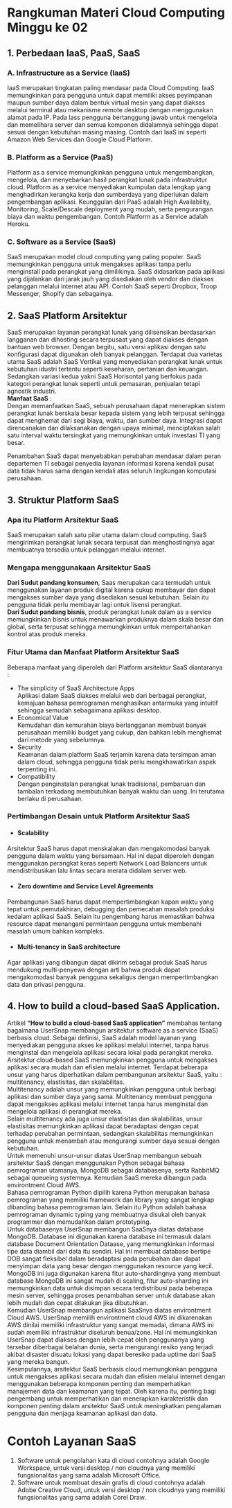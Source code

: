 # Rangkuman Materi Cloud Computing Minggu ke 02

## 1. Perbedaan IaaS, PaaS, SaaS
### A. Infrastructure as a Service (IaaS)
IaaS merupakan tingkatan paling mendasar pada Cloud Computing. IaaS memungkinkan para pengguna untuk dapat memiliki akses peyimpanan maupun sumber daya dalam bentuk virtual mesin yang dapat diakses melalui terminal atau mekanisme remote desktop dengan menggunakan alamat pada IP. Pada Iass pengguna bertanggung jawab untuk mengelola dan memelihara server dan semua komponen didalamnya sehingga dapat sesuai dengan kebutuhan masing masing. Contoh dari IaaS ini seperti Amazon Web Services dan Google Cloud Platform. </br>

### B. Platform as a Service (PaaS)
Platform as a service memungkinkan pengguna untuk mengembangkan, mengelola, dan menyebarkan hasil perangkat lunak pada infrastruktur cloud. Platform as a service menyediakan kumpulan data lengkap yang menghadirkan kerangka kerja dan sumberdaya yang diperlukan dalam pengembangan aplikasi. Keunggulan dari PaaS adalah High Availability, Monitoring, Scale/Descale deployment yang mudah, serta pengurangan biaya dan waktu pengembangan. Contoh Platform as a Service adalah Heroku. </br>

### C. Software as a Service (SaaS)
SaaS merupakan model cloud computing yang paling populer. SaaS memungkinkan pengguna untuk mengakses aplikasi tanpa perlu menginstall pada perangkat yang dimilikinya. SaaS didasarkan pada aplikasi yang dijalankan dari jarak jauh yang disediakan oleh vendor dan diakses pelanggan melalui internet atau API. Contoh SaaS seperti Dropbox, Troop Messenger, Shopify dan sebagainya.</br>

## 2. SaaS Platform Arsitektur
SaaS merupakan layanan perangkat lunak yang dilisensikan berdasarkan langganan dan dihosting secara terpusaat yang dapat diakses dengan bantuan web browser. Dengan begitu, satu versi aplikasi dengan satu konfigurasi dapat digunakan oleh banyak pelanggan. Terdapat dua varietas utama SaaS adalah SaaS Vertikal yang menyediakan perangkat lunak untuk kebutuhan idustri tertentu seperti keseharan, pertanian dan keuangan. Sedangkan variasi kedua yakni SaaS Horisontal yang berfokus pada kategori perangkat lunak seperti untuk pemasaran, penjualan tetapi agnostik industri.</br>
**Manfaat SaaS** : </br>
Dengan memanfaatkan SaaS, sebuah perusahaan dapat menerapkan sistem perangkat lunak berskala besar kepada sistem yang lebih terpusat sehingga dapat menghemat dari segi biaya, waktu, dan sumber daya. Integrasi dapat direncanakan dan dilaksanakan dengan upaya minimal, menciptakan salah satu interval waktu tersingkat yang memungkinkan untuk investasi TI yang besar.</br>

Penambahan SaaS dapat menyebabkan perubahan mendasar dalam peran departemen TI sebagai penyedia layanan informasi karena kendali pusat data tidak harus sama dengan kendali atas seluruh lingkungan komputasi perusahaan.</br>

## 3. Struktur Platform SaaS
### Apa itu Platform Arsitektur SaaS</br>
SaaS merupakan salah satu pilar utama dalam cloud computing. SaaS mengirimkan perangkat lunak secara terpusat dan menghostingnya agar membuatnya tersedia untuk pelanggan melalui internet.</br>
### Mengapa menggunakaan Arsitektur SaaS</br>
**Dari Sudut pandang konsumen**, Saas merupakan cara termudah untuk menggunakan layanan produk digital karena cukup membayar dan dapat mengakses sumber daya yang disediakan sesuai kebutuhan. Selain itu pengguna tidak perlu membayar lagi untuk lisensi perangkat.</br>
**Dari Sudut pandang bisnis**, produk perangkat lunak dalam as a service memungkinkan bisnis untuk menawarkan produknya dalam skala besar dan global, serta terpusat sehingga memungkinkan untuk mempertahankan kontrol atas produk mereka.</br>
### Fitur Utama dan Manfaat Platform Arsitektur SaaS</br>
Beberapa manfaat yang diperoleh dari Platform arsitektur SaaS diantaranya :</br>
* The simplicity of SaaS Architecture Apps</br>
Aplikasi dalam SaaS diakses melalui web dari berbagai perangkat, kemajuan bahasa pemrograman menghasilkan antarmuka yang intuitif sehingga semudah sebagaimana aplikasi desktop.</br>
* Economical Value</br>
Kemudahan dan kemurahan biaya berlangganan membuat banyak perusahaan memiliki budget yang cukup, dan bahkan lebih menghemat dari metode yang sebelumnya.</br>
* Security</br>
Keamanan dalam platform SaaS terjamin karena data tersimpan aman dalam cloud, sehingga pengguna tidak perlu mengkhawatirkan aspek terpenting ini.</br>
* Compatibility</br>
Dengan penginstalan perangkat lunak tradisional, pembaruan dan tambalan terkadang membutuhkan banyak waktu dan uang. Ini terutama berlaku di perusahaan.</br>
### Pertimbangan Desain untuk Platform Arsitektur SaaS</b>
* #### Scalability</b>
Arsitektur SaaS harus dapat menskalakan dan mengakomodasi banyak pengguna dalam waktu yang bersamaan. Hal ini dapat diperoleh dengan menggunakan perangkat keras seperti Network Load Balancers untuk mendistribusikan lalu lintas secara merata didalam server web.</br>
* #### Zero downtime and Service Level Agreements</b>
Pembangunan SaaS harus dapat mempertimbangkan kapan waktu yang tepat untuk pemutakhiran, debugging dan pemecahan masalah produksi kedalam aplikasi SaaS. Selain itu pengembang harus memastikan bahwa resource dapat menangani permintaan pengguna untuk membenahi masalah umum bahkan kompleks.</br>
* #### Multi-tenancy in SaaS architecture</b>
Agar aplikasi yang dibangun dapat dikirim sebagai produk SaaS harus mendukung multi-penyewa dengan arti bahwa produk dapat mengakomodasi banyak pengguna sekaligus dengan mempertimbangkan data dan privasi pengguna.

## 4. How to build a cloud-based SaaS Application.
Artikel **“How to build a cloud-based SaaS application”** membahas tentang bagaimana UserSnap membangun arsitektur software as a service (SaaS) berbasis cloud. Sebagai definisi, SaaS adalah model layanan yang menyediakan pengguna akses ke aplikasi melalui internet, tanpa harus menginstal dan mengelola aplikasi secara lokal pada perangkat mereka.</br>
Arsitektur cloud-based SaaS memungkinkan pengguna untuk mengakses aplikasi secara mudah dan efisien melalui internet. Terdapat beberapa unsur yang harus diperhatikan dalam pembangunan arsitektur SaaS, yaitu : multitenancy, elastisitas, dan skalabilitas.</br>
Multitenancy adalah unsur yang memungkinkan pengguna untuk berbagi aplikasi dan sumber daya yang sama. Multitenancy membuat pengguna dapat mengakses aplikasi melalui internet tanpa harus menginstal dan mengelola aplikasi di perangkat mereka. </br>
Selain multitenancy ada juga unsur elastisitas dan skalabilitas, unsur elastisitas memungkinkan aplikasi dapat beradaptasi dengan cepat terhadap perubahan permintaan, sedangkan skalabilitas memungkinkan pengguna untuk menambah atau mengurangi sumber daya sesuai dengan kebutuhan.</br>
Untuk memenuhi unsur-unsur diatas UserSnap membangun sebuah arsitektur SaaS dengan menggunakan Python sebagai bahasa pemrograman utamanya, MongoDB sebagai databasenya, serta RabbitMQ sebagai queueing systemnya. Kemudian SaaS mereka dibangun pada environtment Cloud AWS. </br>
Bahasa pemrograman Python dipilih karena Python merupakan bahasa pemrograman yang memiliki framework dan library yang sangat lengkap dibanding bahasa pemrograman lain. Selain itu Python adalah bahasa pemrograman dynamic typing yang membuatnya disukai oleh banyak programmer dan memudahkan dalam prototyping.</br>
Untuk databasenya UserSnap membangun SaaSnya diatas database MongoDB. Database ini digunakan karena database ini termasuk dalam database Document Orientation Dataase, yang memungkinkan informasi tipe data diambil dari data itu sendiri. Hal ini membuat database bertipe DOB sangat fleksibel dalam beradaptasi pada perubahan dan dapat menyimpan data yang besar dengan menggunakan resource yang kecil. </br>
MongoDB ini juga digunakan karena fitur auto-shardingnya yang membuat database MongoDB ini sangat mudah di scaling, fitur auto-sharding ini memungkinkan data untuk disimpan secara terdistribusi pada beberapa mesin server, sehingga proses penambahan server untuk database akan lebih mudah dan cepat dilakukan jika dibutuhkan.</br>
Kemudian UserSnap membangun aplikasi SaaSnya diatas environtment Cloud AWS. UserSnap memilih environtment cloud AWS ini dikarenakan AWS dinilai memiliki infrastruktur yang sangat memadai, dimana AWS ini sudah memiliki infrastruktur diseluruh benua/zone. Hal ini memungkinkan UserSnap dapat diakses dengan lebih cepat oleh penggunanya yang tersebar diberbagai belahan dunia, serta mengurangi resiko yang terjadi akibat disaster disuatu lokasi yang dapat beresiko pada uptime dari SaaS yang mereka bangun.</br>
Kesimpulannya, arsitektur SaaS berbasis cloud memungkinkan pengguna untuk mengakses aplikasi secara mudah dan efisien melalui internet dengan menggunakan beberapa komponen penting dan memperhatikan manajemen data dan keamanan yang tepat. Oleh karena itu, penting bagi pengembang untuk memperhatikan dan menerapkan karakteristik dan komponen penting dalam arsitektur SaaS untuk meningkatkan pengalaman pengguna dan menjaga keamanan aplikasi dan data.

# Contoh Layanan SaaS
1. Software untuk pengolahan kata di cloud contohnya adalah Google Workspace, untuk versi desktop / non cloudnya yang memiliki fungsionalitas yang sama adalah Microsoft Office. 
2. Software untuk membuat desain grafis di cloud contohnya adalah Adobe Creative Cloud, untuk versi desktop / non cloudnya yang memiliki fungsionalitas yang sama adalah Corel Draw. 
